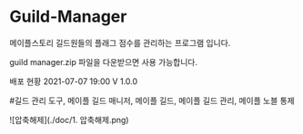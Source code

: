 # Guild-Manager
메이플스토리 길드원들의 플래그 점수를 관리하는 프로그램 입니다.


guild manager.zip 파일을 다운받으면 사용 가능합니다.


배포 현황
2021-07-07 19:00  V 1.0.0


#길드 관리 도구, 메이플 길드 매니저, 메이플 길드, 메이플 길드 관리, 메이플 노블 통제


![압축해제](./doc/1. 압축해제.png)
